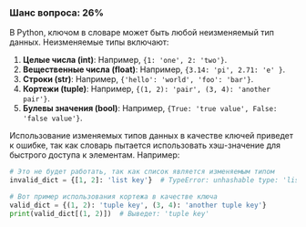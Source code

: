 ### Шанс вопроса: 26%

В Python, ключом в словаре может быть любой неизменяемый тип данных. Неизменяемые типы включают:

1. **Целые числа (int)**: Например, `{1: 'one', 2: 'two'}`.
2. **Вещественные числа (float)**: Например, `{3.14: 'pi', 2.71: 'e' }`.
3. **Строки (str)**: Например, `{'hello': 'world', 'foo': 'bar'}`.
4. **Кортежи (tuple)**: Например, `{(1, 2): 'pair', (3, 4): 'another pair'}`.
5. **Булевы значения (bool)**: Например, `{True: 'true value', False: 'false value'}`.

Использование изменяемых типов данных в качестве ключей приведет к ошибке, так как словарь пытается использовать хэш-значение для быстрого доступа к элементам. Например:
```python
# Это не будет работать, так как список является изменяемым типом
invalid_dict = {[1, 2]: 'list key'}  # TypeError: unhashable type: 'list'

# Вот пример использования кортежа в качестве ключа
valid_dict = {(1, 2): 'tuple key', (3, 4): 'another tuple key'}
print(valid_dict[(1, 2)])  # Выведет: 'tuple key'
```